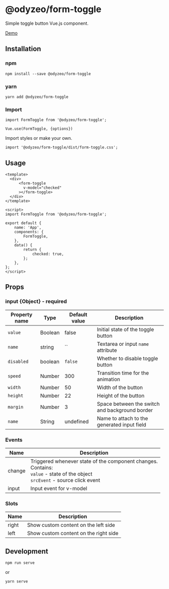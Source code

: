 # @odyzeo/form-toggle

Simple toggle button Vue.js component.

<a href="https://form-toggle-aid071pba.now.sh" target="_blank">Demo</a>

## Installation

### npm

```
npm install --save @odyzeo/form-toggle
```

### yarn

```
yarn add @odyzeo/form-toggle
```

### Import

```
import FormToggle from '@odyzeo/form-toggle';

Vue.use(FormToggle, {options})
```

Import styles or make your own.

```
import '@odyzeo/form-toggle/dist/form-toggle.css';
```

## Usage

```vue
<template>
  <div>
      <form-toggle
        v-model="checked"
      ></form-toggle>
  </div>
</template>
```

```vue
<script>
import FormToggle from '@odyzeo/form-toggle';

export default {
    name: 'App',
    components: {
        FormToggle,
    },
    data() {
        return {
            checked: true,
        };
    },
};
</script>
```

## Props

### input {Object} -  required
| Property name     | Type              | Default value | Description |
| ----------------- | ----------------- | ------------- | ----------- |
| `value`           | Boolean           | false         | Initial state of the toggle button |
| `name`            | string            | ``            | Textarea or input `name` attribute |
| `disabled`        | boolean           | `false`       | Whether to disable toggle button |
| `speed`           | Number            | 300           | Transition time for the animation |
| `width`           | Number            | 50            | Width of the button |
| `height`          | Number            | 22            | Height of the button |
| `margin`          | Number            | 3             | Space between the switch and background border |
| `name`            | String            | undefined     | Name to attach to the generated input field |

### Events

| Name   | Description              |
| ---    | ---                      |
| change | Triggered whenever state of the component changes. <br>Contains: <br>`value` - state of the object <br>`srcEvent` - source click event |
| input  | Input event for v-model |

### Slots
| Name   | Description                           |
| ---    | ---                                   |
| right  | Show custom content on the left side  |
| left   | Show custom content on the right side |

## Development

```
npm run serve
```

or

```bash
yarn serve
```
